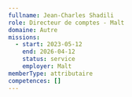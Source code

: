 ```yaml
---
fullname: Jean-Charles Shadili
role: Directeur de comptes - Malt
domaine: Autre
missions:
  - start: 2023-05-12
    end: 2026-04-12
    status: service
    employer: Malt
memberType: attributaire
competences: []
---
```

